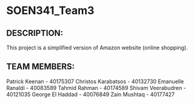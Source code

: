 # SOEN341_Team3

## DESCRIPTION: 
This project is a simplified version of Amazon website (online shopping).

## TEAM MEMBERS:
Patrick Keenan - 40175307
Christos Karabatsos - 40132730
Emanuelle Ranaldi - 40083589
Tahmid Rahman - 40174589
Shivam Veerabudren - 40121035
George El Haddad - 40076849
Zain Mushtaq - 40177427